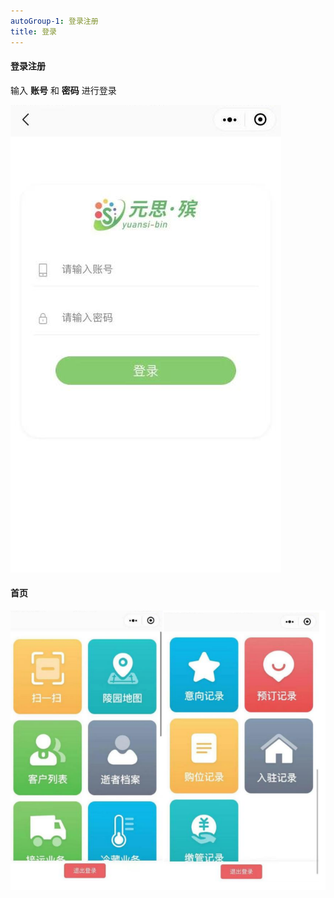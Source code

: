 ```yaml
---
autoGroup-1: 登录注册
title: 登录
---
```

#### 登录注册

输入 **账号** 和 **密码** 进行登录

![11](../../.vuepress/public/product/76.png)

#### 首页

![11](../../.vuepress/public/product/77.png)
